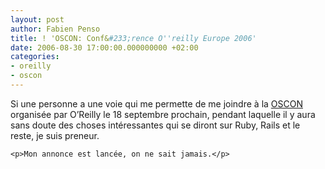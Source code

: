 ```yaml
---
layout: post
author: Fabien Penso
title: ! 'OSCON: Conf&#233;rence O''reilly Europe 2006'
date: 2006-08-30 17:00:00.000000000 +02:00
categories:
- oreilly
- oscon
---
```

<p>Si une personne a une voie qui me permette de me joindre à la <a href="http://conferences.oreillynet.com/euos2006/"><span class="caps">OSCON</span></a> organisée par O’Reilly le 18 septembre prochain, pendant laquelle il y aura sans doute des choses intéressantes qui se diront sur Ruby, Rails et le reste, je suis preneur.</p>


	<p>Mon annonce est lancée, on ne sait jamais.</p>
